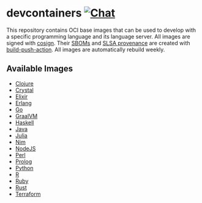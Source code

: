 <!--
SPDX-FileCopyrightText: The devcontainers Authors
SPDX-License-Identifier: 0BSD
 -->

# devcontainers [![Chat](https://img.shields.io/badge/matrix-%23talk.metio:matrix.org-brightgreen.svg?style=social&label=Matrix)](https://matrix.to/#/#talk.metio:matrix.org)

This repository contains OCI base images that can be used to develop with a specific programming language and its
language server.  All images are signed with [cosign](https://github.com/sigstore/cosign). Their [SBOMs](https://ntia.gov/page/software-bill-materials)
and [SLSA provenance](https://slsa.dev/provenance/) are created with [build-push-action](https://github.com/docker/build-push-action).
All images are automatically rebuild weekly.

## Available Images

- [Clojure](https://hub.docker.com/r/metio/devcontainers-clojure)
- [Crystal](https://hub.docker.com/r/metio/devcontainers-crystal)
- [Elixir](https://hub.docker.com/r/metio/devcontainers-elixir)
- [Erlang](https://hub.docker.com/r/metio/devcontainers-erlang)
- [Go](https://hub.docker.com/r/metio/devcontainers-go)
- [GraalVM](https://hub.docker.com/r/metio/devcontainers-graalvm)
- [Haskell](https://hub.docker.com/r/metio/devcontainers-haskell)
- [Java](https://hub.docker.com/r/metio/devcontainers-java)
- [Julia](https://hub.docker.com/r/metio/devcontainers-julia)
- [Nim](https://hub.docker.com/r/metio/devcontainers-nim)
- [NodeJS](https://hub.docker.com/r/metio/devcontainers-nodejs)
- [Perl](https://hub.docker.com/r/metio/devcontainers-perl)
- [Prolog](https://hub.docker.com/r/metio/devcontainers-prolog)
- [Python](https://hub.docker.com/r/metio/devcontainers-python)
- [R](https://hub.docker.com/r/metio/devcontainers-r)
- [Ruby](https://hub.docker.com/r/metio/devcontainers-ruby)
- [Rust](https://hub.docker.com/r/metio/devcontainers-rust)
- [Terraform](https://hub.docker.com/r/metio/devcontainers-terraform)
